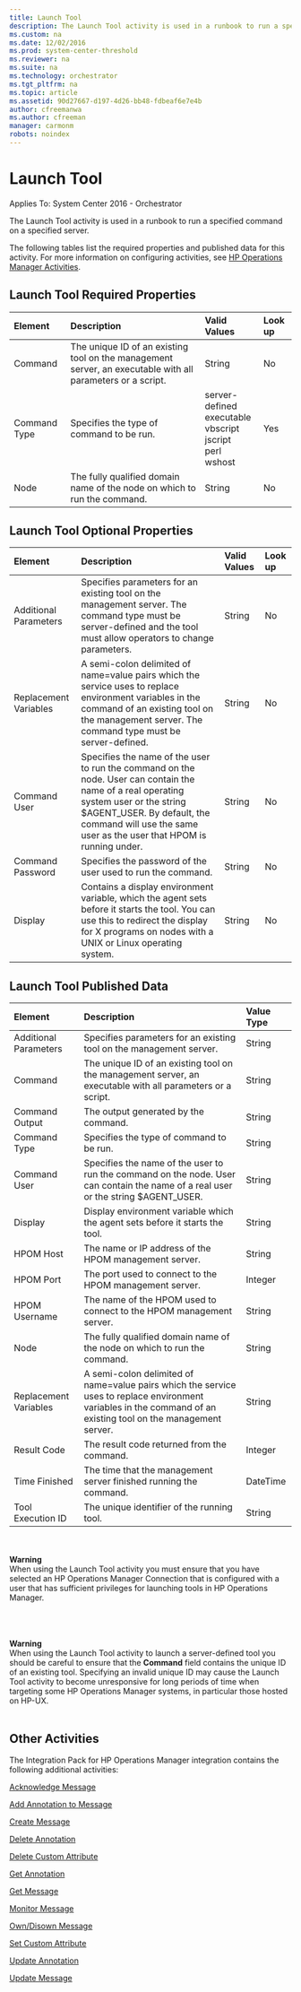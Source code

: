```yaml
---
title: Launch Tool
description: The Launch Tool activity is used in a runbook to run a specified command on a specified server.
ms.custom: na
ms.date: 12/02/2016
ms.prod: system-center-threshold
ms.reviewer: na
ms.suite: na
ms.technology: orchestrator
ms.tgt_pltfrm: na
ms.topic: article
ms.assetid: 90d27667-d197-4d26-bb48-fdbeaf6e7e4b
author: cfreemanwa
ms.author: cfreeman
manager: carmonm
robots: noindex
---
```

Launch Tool
===========

Applies To: System Center 2016 - Orchestrator

The Launch Tool activity is used in a runbook to run a specified command on a specified server.

The following tables list the required properties and published data for this activity. For more information on configuring activities, see [HP Operations Manager Activities](hp-operations-manager-activities.md).

Launch Tool Required Properties
-------------------------------

| Element   | Description   | Valid Values   | Look up |
|:---|:---|:---|:---|
| Command   | The unique ID of an existing tool on the management server, an executable with all parameters or a script. | String   | No   |
| Command Type | Specifies the type of command to be run.   | server-defined<br>executable<br>vbscript<br>jscript<br>perl<br>wshost | Yes   |
| Node   | The fully qualified domain name of the node on which to run the command.   | String   | No   |

Launch Tool Optional Properties
-------------------------------

| Element   | Description   | Valid Values | Look up |
|:---|:---|:---|:---|
| Additional Parameters | Specifies parameters for an existing tool on the management server. The command type must be server-defined and the tool must allow operators to change parameters.   | String   | No   |
| Replacement Variables | A semi-colon delimited of name=value pairs which the service uses to replace environment variables in the command of an existing tool on the management server. The command type must be server-defined.   | String   | No   |
| Command User   | Specifies the name of the user to run the command on the node. User can contain the name of a real operating system user or the string $AGENT\_USER. By default, the command will use the same user as the user that HPOM is running under. | String   | No   |
| Command Password   | Specifies the password of the user used to run the command.   | String   | No   |
| Display   | Contains a display environment variable, which the agent sets before it starts the tool. You can use this to redirect the display for X programs on nodes with a UNIX or Linux operating system.   | String   | No   |

Launch Tool Published Data
--------------------------

| Element   | Description   | Value Type |
|:---|:---|:---|
| Additional Parameters | Specifies parameters for an existing tool on the management server.   | String   |
| Command   | The unique ID of an existing tool on the management server, an executable with all parameters or a script.   | String   |
| Command Output   | The output generated by the command.   | String   |
| Command Type   | Specifies the type of command to be run.   | String   |
| Command User   | Specifies the name of the user to run the command on the node. User can contain the name of a real user or the string $AGENT\_USER.   | String   |
| Display   | Display environment variable which the agent sets before it starts the tool.   | String   |
| HPOM Host   | The name or IP address of the HPOM management server.   | String   |
| HPOM Port   | The port used to connect to the HPOM management server.   | Integer   |
| HPOM Username   | The name of the HPOM used to connect to the HPOM management server.   | String   |
| Node   | The fully qualified domain name of the node on which to run the command.   | String   |
| Replacement Variables | A semi-colon delimited of name=value pairs which the service uses to replace environment variables in the command of an existing tool on the management server. | String   |
| Result Code   | The result code returned from the command.   | Integer   |
| Time Finished   | The time that the management server finished running the command.   | DateTime   |
| Tool Execution ID   | The unique identifier of the running tool.   | String   |

<br><br><strong>Warning </strong><br> When using the Launch Tool activity you must ensure that you have selected an HP Operations Manager Connection that is configured with a user that has sufficient privileges for launching tools in HP Operations Manager. <br><br>

<br><br><strong>Warning </strong><br> When using the Launch Tool activity to launch a server-defined tool you should be careful to ensure that the **Command** field contains the unique ID of an existing tool. Specifying an invalid unique ID may cause the Launch Tool activity to become unresponsive for long periods of time when targeting some HP Operations Manager systems, in particular those hosted on HP-UX. <br><br>

Other Activities
----------------

The Integration Pack for HP Operations Manager integration contains the following additional activities:

[Acknowledge Message](acknowledge-message.md)

[Add Annotation to Message](add-annotation-to-message.md)

[Create Message](create-message.md)

[Delete Annotation](delete-annotation.md)

[Delete Custom Attribute](delete-custom-attribute.md)

[Get Annotation](get-annotation.md)

[Get Message](get-message.md)

[Monitor Message](monitor-message.md)

[Own/Disown Message](own/disown-message.md)

[Set Custom Attribute](set-custom-attribute.md)

[Update Annotation](update-annotation.md)

[Update Message](update-message.md)

